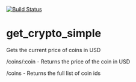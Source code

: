 [![Build Status](https://dev.azure.com/NLHendrickson/Crypto%20App/_apis/build/status/Nlhendo.get_crypto_simple?branchName=main)](https://dev.azure.com/NLHendrickson/Crypto%20App/_build/latest?definitionId=1&branchName=main)

# get_crypto_simple
Gets the current price of coins in USD

/coins/:coin - Returns the price of the coin in USD

/coins - Returns the full list of coin ids
